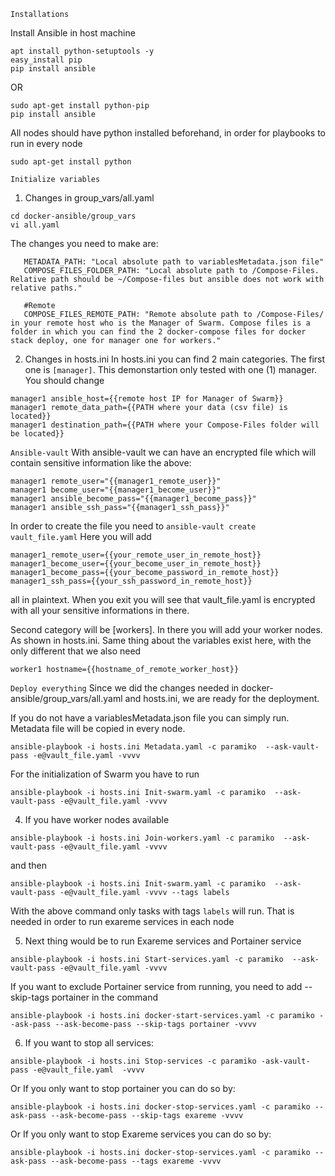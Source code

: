 ```Installations```

Install Ansible in host machine

```
apt install python-setuptools -y
easy_install pip
pip install ansible
```
OR

```
sudo apt-get install python-pip
pip install ansible
```

All nodes should have python installed beforehand, in order for playbooks to run in every node
```
sudo apt-get install python
```

```Initialize variables```

1) Changes in group_vars/all.yaml
```
cd docker-ansible/group_vars
vi all.yaml
```

The changes you need to make are:
```#Local
   METADATA_PATH: "Local absolute path to variablesMetadata.json file"
   COMPOSE_FILES_FOLDER_PATH: "Local absolute path to /Compose-Files. Relative path should be ~/Compose-files but ansible does not work with relative paths."

   #Remote
   COMPOSE_FILES_REMOTE_PATH: "Remote absolute path to /Compose-Files/ in your remote host who is the Manager of Swarm. Compose files is a folder in which you can find the 2 docker-compose files for docker stack deploy, one for manager one for workers."
```

2) Changes in hosts.ini
In hosts.ini you can find 2 main categories.
The first one is ```[manager]```. This demonstartion only tested with one (1) manager.
You should change
```
manager1 ansible_host={{remote host IP for Manager of Swarm}}
manager1 remote_data_path={{PATH where your data (csv file) is located}}
manager1 destination_path={{PATH where your Compose-Files folder will be located}}
```

```Ansible-vault```
With ansible-vault we can have an encrypted file which will contain sensitive information like the above:
```
manager1 remote_user="{{manager1_remote_user}}"
manager1 become_user="{{manager1_become_user}}"
manager1 ansible_become_pass="{{manager1_become_pass}}"
manager1 ansible_ssh_pass="{{manager1_ssh_pass}}"
```
In order to create the file you need to
```ansible-vault create vault_file.yaml```
Here you will add
```
manager1_remote_user={{your_remote_user_in_remote_host}}
manager1_become_user={{your_become_user_in_remote_host}}
manager1_become_pass={{your_become_password_in_remote_host}}
manager1_ssh_pass={{your_ssh_password_in_remote_host}}
```
all in plaintext. When you exit you will see that vault_file.yaml is encrypted with all your sensitive informations in there.

Second category will be [workers]. In there you will add your worker nodes. As shown in hosts.ini.
Same thing about the variables exist here, with the only different that we also need
```
worker1 hostname={{hostname_of_remote_worker_host}}
```

```Deploy everything```
Since we did the changes needed in docker-ansible/group_vars/all.yaml and hosts.ini, we are ready for the deployment.

If you do not have a variablesMetadata.json file you can simply run. Metadata file will be copied in every node.

```ansible-playbook -i hosts.ini Metadata.yaml -c paramiko  --ask-vault-pass -e@vault_file.yaml -vvvv```

For the initialization of Swarm you have to run
```
ansible-playbook -i hosts.ini Init-swarm.yaml -c paramiko  --ask-vault-pass -e@vault_file.yaml -vvvv
```

4) If you have worker nodes available
```
ansible-playbook -i hosts.ini Join-workers.yaml -c paramiko  --ask-vault-pass -e@vault_file.yaml -vvvv
```
and then
```
ansible-playbook -i hosts.ini Init-swarm.yaml -c paramiko  --ask-vault-pass -e@vault_file.yaml -vvvv --tags labels
```
With the above command only tasks with tags ```labels``` will run. That is needed in order to run exareme services in each node

5) Next thing would be to run Exareme services and Portainer service
```
ansible-playbook -i hosts.ini Start-services.yaml -c paramiko  --ask-vault-pass -e@vault_file.yaml -vvvv
```
If you want to exclude Portainer service from running, you need to add --skip-tags portainer in the command
```
ansible-playbook -i hosts.ini docker-start-services.yaml -c paramiko --ask-pass --ask-become-pass --skip-tags portainer -vvvv
```
6) If you want to stop all services:
```
ansible-playbook -i hosts.ini Stop-services -c paramiko -ask-vault-pass -e@vault_file.yaml  -vvvv
```

Or If you only want to stop portainer you can do so by:
```
ansible-playbook -i hosts.ini docker-stop-services.yaml -c paramiko --ask-pass --ask-become-pass --skip-tags exareme -vvvv
```
Or If you only want to stop Exareme services you can do so by:
```
ansible-playbook -i hosts.ini docker-stop-services.yaml -c paramiko --ask-pass --ask-become-pass --tags exareme -vvvv
```

